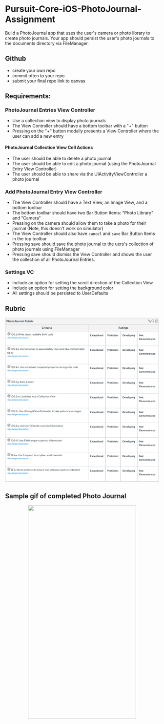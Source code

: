 # Pursuit-Core-iOS-PhotoJournal-Assignment

Build a PhotoJournal app that uses the user's camera or photo library to create photo journals. Your app should persist the user's photo journals to the documents directory via FileManager.

## Github

- create your own repo
- commit often to your repo
- submit your final repo link to canvas

## Requirements: 

### PhotoJournal Entries View Controller

- Use a collection view to display photo journals
- The View Controller should have a bottom toolbar with a "+" button
- Pressing on the "+" button modally presents a View Controller where the user can add a new entry

#### PhotoJournal Collection View Cell Actions

- The user should be able to delete a photo journal 
- The user should be able to edit a photo journal (using the PhotoJournal Entry View Controller)
- The user should be able to share via the UIActivityViewController a photo journal

### Add PhotoJournal Entry View Controller

- The View Controller should have a Text View, an Image View, and a bottom toolbar
- The bottom toolbar should have two Bar Button Items: "Photo Library" and "Camera"
- Pressing on the camera should allow them to take a photo for their journal (Note, this doesn't work on simulator)
- The View Controller should also have `cancel` and `save` Bar Button Items in the top toolbar
- Pressing save should save the photo journal to the uers's collection of photo journals using FileManager
- Pressing save should dismiss the View Controller and shows the user the collection of all PhotoJournal Entries. 

### Settings VC

- Include an option for setting the scroll direction of the Collection View
- Include an option for setting the background color
- All settings should be persisted to UserDefaults

## Rubric

![photoJournalRubric](./images/photoJournalRubric.png)

## Sample gif of completed Photo Journal 

<p align="center">
  <img src="https://github.com/joinpursuit/Pursuit-Core-iOS-PhotoJournal-Assignment/blob/master/Images/photo-journal.gif" height="700" width="354" />
<p>
